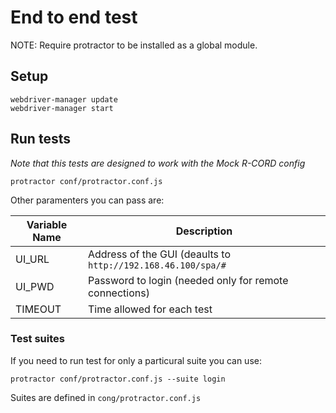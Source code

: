# End to end test

NOTE: Require protractor to be installed as a global module.

## Setup
```
webdriver-manager update
webdriver-manager start
```

## Run tests

_Note that this tests are designed to work with the Mock R-CORD config_

```
protractor conf/protractor.conf.js 
```
 
Other paramenters you can pass are:

| Variable Name | Description                                                  |
|---------------|--------------------------------------------------------------|
| UI_URL        | Address of the GUI (deaults to `http://192.168.46.100/spa/#` |
| UI_PWD        | Password to login (needed only for remote connections)       |
| TIMEOUT       | Time allowed for each test                                   |
 
 ### Test suites
 
 If you need to run test for only a particural suite you can use:
 
 `protractor conf/protractor.conf.js --suite login`
 
 Suites are defined in `cong/protractor.conf.js`